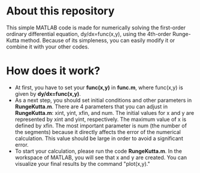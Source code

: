 # About this repository
This simple MATLAB code is made for numerically solving the first-order ordinary differential equation, dy/dx=func(x,y), using the 4th-order Runge-Kutta method. Because of its simpleness, you can easily modify it or combine it with your other codes.

# How does it work?
- At first, you have to set your **func(x,y)** in **func.m**, where func(x,y) is given by **dy/dx=func(x,y)**. 
- As a next step, you should set initial conditions and other parameters in **RungeKutta.m**. There are 4 parameters that you can adjust in **RungeKutta.m**: xint, yint, xfin, and num. The initial values for x and y are represented by xint and yint, respectively. The maximum value of x is defined by xfin. The most important parameter is num (the number of the segments) because it directly affects the error of the numerical calculation. This value should be large in order to avoid a significant error. 
- To start your calculation, please run the code **RungeKutta.m**. In the workspace of MATLAB, you will see that x and y are created. You can visualize your final results by the command "plot(x,y)."
